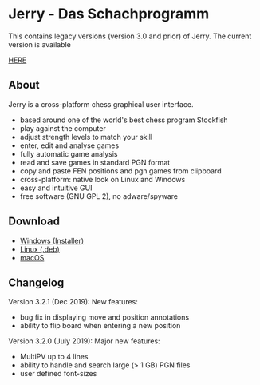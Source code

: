 # Jerry - Das Schachprogramm

This contains legacy versions (version 3.0 and prior) of Jerry. The current version is available 

[HERE](https://github.com/asdfjkl/jerry)

## About
Jerry is a cross-platform chess graphical user interface.

* based around one of the world's best chess program Stockfish
* play against the computer
* adjust strength levels to match your skill
* enter, edit and analyse games
* fully automatic game analysis
* read and save games in standard PGN format
* copy and paste FEN positions and pgn games from clipboard
* cross-platform: native look on Linux and Windows
* easy and intuitive GUI
* free software (GNU GPL 2), no adware/spyware

## Download

* [Windows (Installer)](https://github.com/asdfjkl/jerry/releases/download/v3.2.1/SetupJerryChess.exe)
* [Linux (.deb)](https://github.com/asdfjkl/jerry/releases/download/v3.2.0/jerry_3.2.0-1_amd64.deb)
* [macOS](https://github.com/asdfjkl/jerry/releases/download/v3.2.0/Jerry.dmg)

## Changelog

Version 3.2.1 (Dec 2019): New features:
 * bug fix in displaying move and position annotations
 * ability to flip board when entering a new position

Version 3.2.0 (July 2019): Major new features:

 * MultiPV up to 4 lines
 * ability to handle and search large (> 1 GB) PGN files
 * user defined font-sizes
